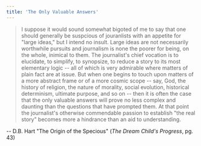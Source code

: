 ```yaml
---
title: 'The Only Valuable Answers'
---
```


> I suppose it would sound somewhat bigoted of me to say that one should generally be suspcious of
> jouranlists with an appetite for "large ideas," but I intend no insult. Large ideas are not
> necessarily worthwhile pursuits and journalism is none the poorer for being, on the whole,
> inimical to them. The journalist's chief vocation is to elucidate, to simplify, to synopsize, to
> reduce a story to its most elementary logic -- all of which is very admirable where matters of
> plain fact are at issue. But when one begins to touch upon matters of a more abstract frame or of
> a more cosmic scope -- say, God, the history of religion, the nature of morality, social
> evolution, historical determinism, ultimate purpose, and so on -- then it is often the case that
> the only valuable answers will prove no less complex and daunting than the questions that have
> prompted them. At that point the journalist's otherwise commendable passion to establish "the real
> story" becomes more a hindrance than an aid to understanding.

-- D.B. Hart "The Origin of the Specious" (_The Dream Child's Progress_, pg. 43)
